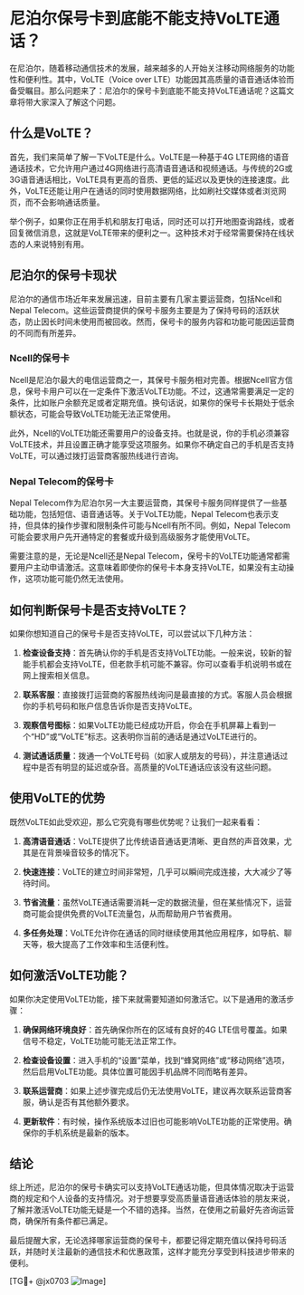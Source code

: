 # 尼泊尔保号卡到底能不能支持VoLTE通话？

在尼泊尔，随着移动通信技术的发展，越来越多的人开始关注移动网络服务的功能性和便利性。其中，VoLTE（Voice over LTE）功能因其高质量的语音通话体验而备受瞩目。那么问题来了：尼泊尔的保号卡到底能不能支持VoLTE通话呢？这篇文章将带大家深入了解这个问题。

## 什么是VoLTE？

首先，我们来简单了解一下VoLTE是什么。VoLTE是一种基于4G LTE网络的语音通话技术，它允许用户通过4G网络进行高清语音通话和视频通话。与传统的2G或3G语音通话相比，VoLTE具有更高的音质、更低的延迟以及更快的连接速度。此外，VoLTE还能让用户在通话的同时使用数据网络，比如刷社交媒体或者浏览网页，而不会影响通话质量。

举个例子，如果你正在用手机和朋友打电话，同时还可以打开地图查询路线，或者回复微信消息，这就是VoLTE带来的便利之一。这种技术对于经常需要保持在线状态的人来说特别有用。

## 尼泊尔的保号卡现状

尼泊尔的通信市场近年来发展迅速，目前主要有几家主要运营商，包括Ncell和 Nepal Telecom。这些运营商提供的保号卡服务主要是为了保持号码的活跃状态，防止因长时间未使用而被回收。然而，保号卡的服务内容和功能可能因运营商的不同而有所差异。

### Ncell的保号卡

Ncell是尼泊尔最大的电信运营商之一，其保号卡服务相对完善。根据Ncell官方信息，保号卡用户可以在一定条件下激活VoLTE功能。不过，这通常需要满足一定的条件，比如账户余额充足或者定期充值。换句话说，如果你的保号卡长期处于低余额状态，可能会导致VoLTE功能无法正常使用。

此外，Ncell的VoLTE功能还需要用户的设备支持。也就是说，你的手机必须兼容VoLTE技术，并且设置正确才能享受这项服务。如果你不确定自己的手机是否支持VoLTE，可以通过拨打运营商客服热线进行咨询。

### Nepal Telecom的保号卡

Nepal Telecom作为尼泊尔另一大主要运营商，其保号卡服务同样提供了一些基础功能，包括短信、语音通话等。关于VoLTE功能，Nepal Telecom也表示支持，但具体的操作步骤和限制条件可能与Ncell有所不同。例如，Nepal Telecom可能会要求用户先开通特定的套餐或升级到高级服务才能使用VoLTE。

需要注意的是，无论是Ncell还是Nepal Telecom，保号卡的VoLTE功能通常都需要用户主动申请激活。这意味着即使你的保号卡本身支持VoLTE，如果没有主动操作，这项功能可能仍然无法使用。

## 如何判断保号卡是否支持VoLTE？

如果你想知道自己的保号卡是否支持VoLTE，可以尝试以下几种方法：

1. **检查设备支持**：首先确认你的手机是否支持VoLTE功能。一般来说，较新的智能手机都会支持VoLTE，但老款手机可能不兼容。你可以查看手机说明书或在网上搜索相关信息。

2. **联系客服**：直接拨打运营商的客服热线询问是最直接的方式。客服人员会根据你的手机号码和账户信息告诉你是否支持VoLTE。

3. **观察信号图标**：如果VoLTE功能已经成功开启，你会在手机屏幕上看到一个“HD”或“VoLTE”标志。这表明你当前的通话是通过VoLTE进行的。

4. **测试通话质量**：拨通一个VoLTE号码（如家人或朋友的号码），并注意通话过程中是否有明显的延迟或杂音。高质量的VoLTE通话应该没有这些问题。

## 使用VoLTE的优势

既然VoLTE如此受欢迎，那么它究竟有哪些优势呢？让我们一起来看看：

1. **高清语音通话**：VoLTE提供了比传统语音通话更清晰、更自然的声音效果，尤其是在背景噪音较多的情况下。

2. **快速连接**：VoLTE的建立时间非常短，几乎可以瞬间完成连接，大大减少了等待时间。

3. **节省流量**：虽然VoLTE通话需要消耗一定的数据流量，但在某些情况下，运营商可能会提供免费的VoLTE流量包，从而帮助用户节省费用。

4. **多任务处理**：VoLTE允许你在通话的同时继续使用其他应用程序，如导航、聊天等，极大提高了工作效率和生活便利性。

## 如何激活VoLTE功能？

如果你决定使用VoLTE功能，接下来就需要知道如何激活它。以下是通用的激活步骤：

1. **确保网络环境良好**：首先确保你所在的区域有良好的4G LTE信号覆盖。如果信号不稳定，VoLTE功能可能无法正常工作。

2. **检查设备设置**：进入手机的“设置”菜单，找到“蜂窝网络”或“移动网络”选项，然后启用VoLTE功能。具体位置可能因手机品牌不同而略有差异。

3. **联系运营商**：如果上述步骤完成后仍无法使用VoLTE，建议再次联系运营商客服，确认是否有其他额外要求。

4. **更新软件**：有时候，操作系统版本过旧也可能影响VoLTE功能的正常使用。确保你的手机系统是最新的版本。

## 结论

综上所述，尼泊尔的保号卡确实可以支持VoLTE通话功能，但具体情况取决于运营商的规定和个人设备的支持情况。对于想要享受高质量语音通话体验的朋友来说，了解并激活VoLTE功能无疑是一个不错的选择。当然，在使用之前最好先咨询运营商，确保所有条件都已满足。

最后提醒大家，无论选择哪家运营商的保号卡，都要记得定期充值以保持号码活跃，并随时关注最新的通信技术和优惠政策，这样才能充分享受到科技进步带来的便利。

[TG💪+ @jx0703 ![Image](https://github.com/user-attachments/assets/dbca1d08-cadb-493c-b0ec-ad6f7a83f270)]